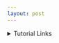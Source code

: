 ```yaml
---
layout: post
---
```


<details><summary>Tutorial Links</summary>

- [PROS Tutorial]()
- [Okapilib Tutorial]()
- [PID & Slew Tutorial]()
- [Lift Pid]()
- [Inertial Tutorial]()
- [Odometry Tutorial]()
- [Pure Pursuit]()
- [State Machines]()
- [Sylib Controller Tutorial]()
- [LVGL Tutorial]()
- [Auton Selection]()
- [Pong]()

</details>